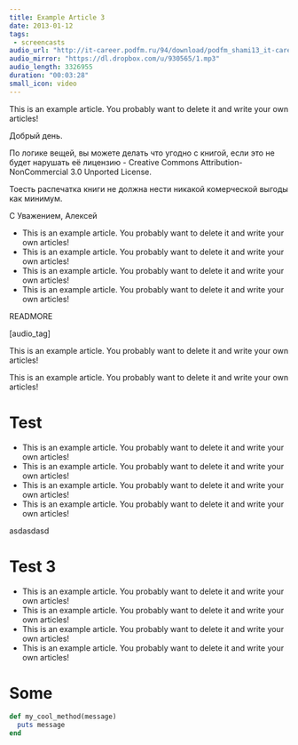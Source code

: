 ```yaml
---
title: Example Article 3
date: 2013-01-12
tags:
 - screencasts
audio_url: "http://it-career.podfm.ru/94/download/podfm_shami13_it-career_88.mp3"
audio_mirror: "https://dl.dropbox.com/u/930565/1.mp3"
audio_length: 3326955
duration: "00:03:28"
small_icon: video
---
```


This is an example article. You probably want to delete it and write your own articles!

Добрый день.

По логике вещей, вы можете делать что угодно с книгой, если это не будет нарушать её лицензию - Creative Commons Attribution-NonCommercial 3.0 Unported License.

Тоесть распечатка книги не должна нести никакой комерческой выгоды как минимум.

C Уважением, Алексей

* This is an example article. You probably want to delete it and write your own articles!
* This is an example article. You probably want to delete it and write your own articles!
* This is an example article. You probably want to delete it and write your own articles!
* This is an example article. You probably want to delete it and write your own articles!

READMORE

[audio_tag]

This is an example article. You probably want to delete it and write your own articles!

This is an example article. You probably want to delete it and write your own articles!

# Test

* This is an example article. You probably want to delete it and write your own articles!
* This is an example article. You probably want to delete it and write your own articles!
* This is an example article. You probably want to delete it and write your own articles!
* This is an example article. You probably want to delete it and write your own articles!

asdasdasd

# Test 3

* This is an example article. You probably want to delete it and write your own articles!
* This is an example article. You probably want to delete it and write your own articles!
* This is an example article. You probably want to delete it and write your own articles!
* This is an example article. You probably want to delete it and write your own articles!


# Some

```ruby
def my_cool_method(message)
  puts message
end
```